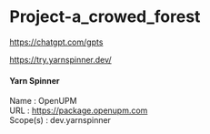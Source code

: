 # Project-a_crowed_forest

https://chatgpt.com/gpts

https://try.yarnspinner.dev/

#### Yarn Spinner
Name : OpenUPM<br>
URL : https://package.openupm.com<br>
Scope(s) : dev.yarnspinner
